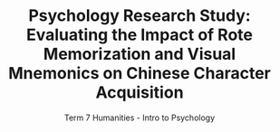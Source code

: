 ---
layout: page
title: "Psychology Research Study: Evaluating the Impact of Rote Memorization and Visual Mnemonics on Chinese Character Acquisition"
subtitle: "Term 7 Humanities - Intro to Psychology"
---
